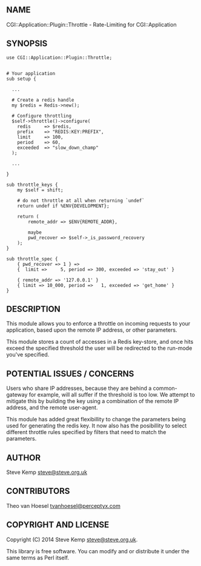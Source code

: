 NAME
----

CGI::Application::Plugin::Throttle - Rate-Limiting for CGI::Application

SYNOPSIS
--------

    use CGI::Application::Plugin::Throttle;
    
    
    # Your application
    sub setup {
        
      ...
      
      # Create a redis handle
      my $redis = Redis->new();
      
      # Configure throttling
      $self->throttle()->configure(
        redis     => $redis,
        prefix    => "REDIS:KEY:PREFIX",
        limit     => 100,
        period    => 60,
        exceeded  => "slow_down_champ"
      );
      
      ...
      
    }
    
    sub throttle_keys {
        my $self = shift;
        
        # do not throttle at all when returning `undef`
        return undef if %ENV{DEVELOPMENT};
        
        return (
            remote_addr => $ENV{REMOTE_ADDR},
            
            maybe
            pwd_recover => $self->_is_password_recovery
        );
    }
    
    sub throttle_spec {
        { pwd_recover => 1 } =>
        {  limit =>     5, period => 300, exceeded => 'stay_out' }
        
        { remote_addr => '127.0.0.1' }
        { limit => 10_000, period =>   1, exceeded => 'get_home' }
    }


DESCRIPTION
-----------

This module allows you to enforce a throttle on incoming requests to your
application, based upon the remote IP address, or other parameters.

This module stores a count of accesses in a Redis key-store, and once hits
exceed the specified threshold the user will be redirected to the run-mode
you've specified.


POTENTIAL ISSUES / CONCERNS
---------------------------
Users who share IP addresses, because they are behind a common-gateway for
example, will all suffer if the threshold is too low.  We attempt to mitigate
this by building the key using a combination of the remote IP address, and the
remote user-agent.

This module has added great flexibillity to change the parameters being used for
generating the redis key. It now also has the posibillity to select different
throttle rules specified by filters that need to match the parameters.


AUTHOR
------
Steve Kemp <steve@steve.org.uk>

CONTRIBUTORS
------------
Theo van Hoesel <tvanhoesel@perceptyx.com>

COPYRIGHT AND LICENSE
---------------------
Copyright (C) 2014 Steve Kemp <steve@steve.org.uk>.

This library is free software. You can modify and or distribute it under the
same terms as Perl itself.

